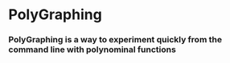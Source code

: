 # PolyGraphing


### PolyGraphing is a way to experiment quickly from the command line with polynominal functions


